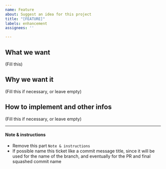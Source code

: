 ```yaml
---
name: Feature
about: Suggest an idea for this project
title: "[FEATURE]"
labels: enhancement
assignees: ''

---
```


## What we want
(Fill this)

## Why we want it 
(Fill this if necessary, or leave empty)

## How to implement and other infos
(Fill this if necessary, or leave empty)

------
#### Note & instructions
- Remove this part `Note & instructions`
- If possible name this ticket like a commit message title, since it will be used for the name of the branch, and eventually for the PR and final squashed commit name

